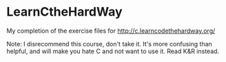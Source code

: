 LearnCtheHardWay
================

My completion of the exercise files for http://c.learncodethehardway.org/

Note: I disrecommend this course, don't take it. It's more confusing than helpful, and will make you hate C and not want to use it. Read K&R instead.
